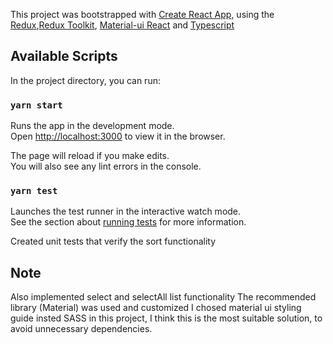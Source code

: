 This project was bootstrapped with [Create React App](https://github.com/facebook/create-react-app), using the [Redux](https://redux.js.org/),[Redux Toolkit](https://redux-toolkit.js.org/), [Material-ui React](https://material-ui.com/) and [Typescript](https://www.typescriptlang.org/)

## Available Scripts

In the project directory, you can run:

### `yarn start`

Runs the app in the development mode.<br />
Open [http://localhost:3000](http://localhost:3000) to view it in the browser.

The page will reload if you make edits.<br />
You will also see any lint errors in the console.

### `yarn test`

Launches the test runner in the interactive watch mode.<br />
See the section about [running tests](https://facebook.github.io/create-react-app/docs/running-tests) for more information.

Сreated unit tests that verify the sort functionality



## Note

Also implemented select and selectAll list functionality
The recommended library (Material) was used and customized
I chosed material ui styling guide insted SASS in this project, I think this is the most suitable solution, to avoid unnecessary dependencies.


